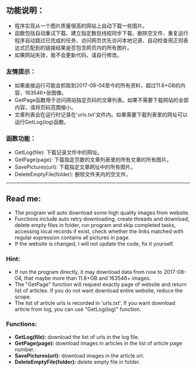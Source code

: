 ## 功能说明：

- 程序实现从一个图片质量很高的网站上自动下载一些图片。
- 函数包括自动重试下载、建立指定数目线程同步下载、删除空文件、重复运行程序自动跳过已完成的任务、访问网页优先访问本地记录、自动检查用正则表达式匹配到的链接结果是否包含网页内的所有图片。
- 如果网站失效，我不会更新代码，请自行修改。

### 友情提示：

- 如果直接运行可能会抓取到2017-08-04至今的所有资料，超过11.6+GB的内容，163546+张图像。
- GetPage函数用于访问网站指定页码的文章列表。如果不需要下载网站的全部内容，请将页码范围缩小。
- 文章列表会在运行时记录在'urls.txt'文件内。如果需要下载列表里的网址可以运行GetLog(log)函数。

### 函数功能：

- GetLog(file): 下载记录文件中的网址。
- GetPage(page): 下载指定页数的文章列表里的所有文章的所有图片。
- SavePictures(url): 下载指定文章网址中的所有图片。
- DeleteEmptyFile(folder): 删除文件夹内的空文件。


----

## Read me:

- The program will auto download some high quality images from website.
- Functions include auto retry downloading, create threads and download, delete empty files in folder, run program and skip completed tasks, accessing local records if exist, check whether the links matched with regular expression contains all pictures in page.
- If the website is changed, I will not update the code, fix it yourself.

### Hint:

- If run the program directly, it may download data from now to 2017-08-04, that maybe more than 11.6+GB and 163546+ images.
- The "GetPage" function will request exactly page of website and return list of articles. If you do not want download entire website, reduce the scope.
- The list of article urls is recorded in 'urls.txt'. If you want download article from log, you can use "GetLog(log)" function.

### Functions:

- **GetLog(file):** download the list of urls in the log file.
- **GetPage(page):** download images in articles in the list of article page number.
- **SavePictures(url):** download images in the article url.
- **DeleteEmptyFile(folder):** delete empty file in folder.
